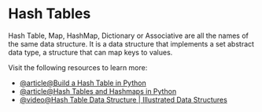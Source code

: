 # Hash Tables

Hash Table, Map, HashMap, Dictionary or Associative are all the names of the same data structure. It is a data structure that implements a set abstract data type, a structure that can map keys to values.

Visit the following resources to learn more:

- [@article@Build a Hash Table in Python](https://realpython.com/python-hash-table/)
- [@article@Hash Tables and Hashmaps in Python](https://www.edureka.co/blog/hash-tables-and-hashmaps-in-python/)
- [@video@Hash Table Data Structure | Illustrated Data Structures](https://www.youtube.com/watch?v=jalSiaIi8j4)
